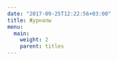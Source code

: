```yaml
---
date: "2017-09-25T12:22:56+03:00"
title: Журналы
menu: 
  main:
    weight: 2
    parent: titles
---
```

